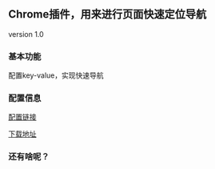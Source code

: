 ## Chrome插件，用来进行页面快速定位导航

version 1.0

### 基本功能 

配置key-value，实现快速导航

### 配置信息

[配置链接]()

[下载地址]()

### 还有啥呢？
